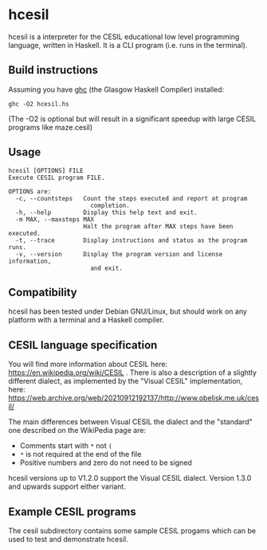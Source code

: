 hcesil
======

hcesil is a interpreter for the CESIL educational low level programming language, written in Haskell. It is a CLI program (i.e. runs in the terminal).

Build instructions
------------------

Assuming you have [ghc](https://www.haskell.org/ghc/) (the  Glasgow Haskell Compiler) installed:

```
ghc -O2 hcesil.hs
```
(The -O2 is optional but will result in a significant speedup with large CESIL programs like maze.cesil)

Usage
-----
```
hcesil [OPTIONS] FILE
Execute CESIL program FILE.

OPTIONS are:
  -c, --countsteps   Count the steps executed and report at program
                       completion.
  -h, --help         Display this help text and exit.
  -m MAX, --maxsteps MAX
                     Halt the program after MAX steps have been executed.
  -t, --trace        Display instructions and status as the program runs.
  -v, --version      Display the program version and license information,
                       and exit.
```

Compatibility
-------------

hcesil has been tested under Debian GNU/Linux, but should work on any platform with a terminal and a Haskell compiler.

CESIL language specification
----------------------------

You will find more information about CESIL here: https://en.wikipedia.org/wiki/CESIL . There is also a description of a slightly different dialect, as implemented by the "Visual CESIL" implementation, here:  https://web.archive.org/web/20210912192137/http://www.obelisk.me.uk/cesil/

The main differences between Visual CESIL the dialect and the "standard" one described on the WikiPedia page are:
- Comments start with `*` not `(`
- `*` is not required at the end of the file
- Positive numbers and zero do not need to be signed

hcesil versions up to V1.2.0 support the Visual CESIL dialect. Version 1.3.0 and upwards support either variant.


Example CESIL programs
----------------------

The cesil subdirectory contains some sample CESIL progams which can be used to test and demonstrate hcesil.
